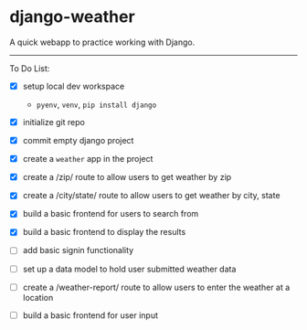 # django-weather

A quick webapp to practice working with Django.

---

To Do List:

- [x] setup local dev workspace
    - `pyenv`, `venv`, `pip install django`
- [x] initialize git repo

- [x] commit empty django project

- [x] create a `weather` app in the project

- [x] create a /zip/ route to allow users to get weather by zip

- [x] create a /city/state/ route to allow users to get weather by city, state

- [x] build a basic frontend for users to search from

- [x] build a basic frontend to display the results

- [ ] add basic signin functionality

- [ ] set up a data model to hold user submitted weather data 

- [ ] create a /weather-report/ route to allow users to enter the weather at a location

- [ ] build a basic frontend for user input